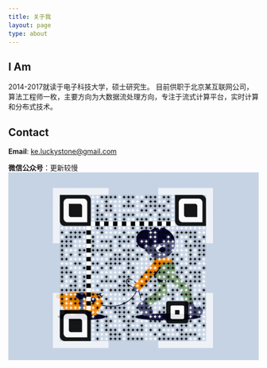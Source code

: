 ```yaml
---
title: 关于我
layout: page
type: about
---
```

## **I Am**   
2014-2017就读于电子科技大学，硕士研究生。
目前供职于北京某互联网公司，算法工程师一枚，主要方向为大数据流处理方向，专注于流式计算平台，实时计算和分布式技术。

## **Contact**  
**Email**: ke.luckystone@gmail.com

**微信公众号**：更新较慢      
  ![微信扫码关注](../assets/images/wx_platform2.gif)  


